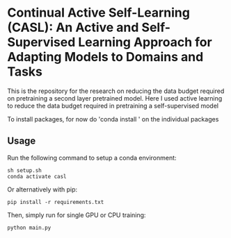 # Continual Active Self-Learning (CASL): An Active and Self-Supervised Learning Approach for Adapting Models to Domains and Tasks
This is the repository for the research on reducing the data budget required on pretraining a second layer pretrained model. Here I used active learning to reduce the data budget required in pretraining a self-supervised model

To install packages, for now do 'conda install <package>' on the individual packages

## Usage
Run the following command to setup a conda environment:
```
sh setup.sh
conda activate casl
```

Or alternatively with pip:
```
pip install -r requirements.txt
```

Then, simply run for single GPU or CPU training:
```
python main.py
```